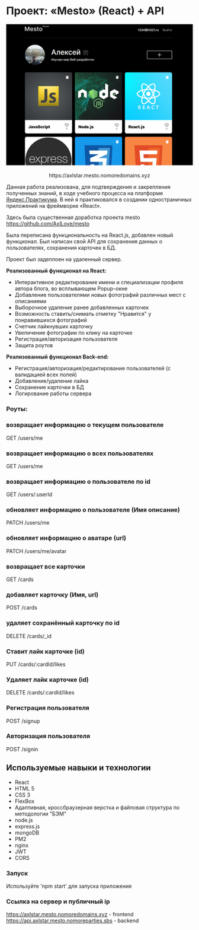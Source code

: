 # Проект: «Mesto» (React) + API

<div align="center">

<a href="https://axlstar.mesto.nomoredomains.xyz"><img src="https://github.com/AxlLove/Axllove/blob/master/src/mesto.PNG" alt="Место"></a>
<div align="center">https://axlstar.mesto.nomoredomains.xyz</div>
</div>

Данная работа реализована, для подтверждения и закрепления полученных знаний, в ходе учебного процесса на платформе [Яндекс.Практикума](https://practicum.yandex.ru/ "Сервис онлайн-образования от Яндекса"). В ней я практиковался в создании одностраничных приложений на фреймворке «React».

Здесь была существенная доработка проекта mesto https://github.com/AxlLove/mesto

Была переписана функциональность на React.js, добавлен новый функционал. Был написан свой API для сохранения данных о пользователях, сохранения карточек в БД.

Проект был задеплоен на удаленный сервер.

**Реализованный функционал на React:**
- Интерактивное редактирование имени и специализации профиля автора блога, во всплывающем Popup-окне
- Добавление пользователями новых фотографий различных мест с описаниями
- Выборочное удаление ранее добавленных карточек
- Возможность ставить/снимать отметку "Нравится" у понравившихся фотографий
- Счетчик лайкнувших карточку
- Увеличение фотографии по клику на карточке
- Регистрация/авторизация пользователя
- Защита роутов

**Реализованный функционал Back-end:**
- Регистрация/авторизация/редактирование пользователей (с валидацией всех полей)
- Добавление/удаление лайка 
- Сохранение карточки в БД
- Логирование работы сервера

### Роуты:

### возвращает информацию о текущем пользователе
GET /users/me

### возвращает информацию о всех пользователях
GET /users/me

### возвращает информацию о  пользователе по id
GET /users/:userId

### обновляет информацию о пользователе (Имя описание)
PATCH /users/me

### обновляет информацию о аватаре (url)
PATCH /users/me/avatar


### возвращает все карточки
GET /cards

### добавляет карточку (Имя, url)
POST /cards

### удаляет сохранённый карточку по id
DELETE /cards/_id

### Cтавит лайк карточке (id)
PUT /cards/:cardId/likes

### Удаляет лайк карточке (id)
DELETE /cards/:cardId/likes

### Регистрация пользователя
POST /signup

### Авторизация пользователя
POST /signin

## Используемые навыки и технологии
* React
* HTML 5
* CSS 3
* FlexBox
* Адаптивная, кроссбраузерная верстка и файловая структура по методологии "БЭМ"
* node.js
* express.js
* mongoDB
* PM2
* nginx
* JWT
* CORS

### Запуск

Используйте 'npm start' для запуска приложения

### Ссылка на сервер и публичный ip

https://axlstar.mesto.nomoredomains.xyz - frontend
https://api.axlstar.mesto.nomoreparties.sbs - backend

 